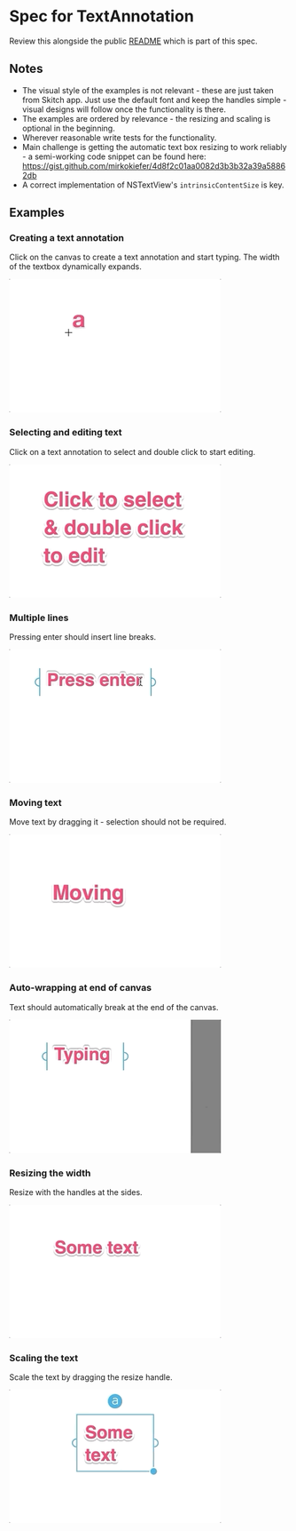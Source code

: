 # Spec for TextAnnotation

Review this alongside the public [README](../README.md) which is part of this spec.

## Notes
- The visual style of the examples is not relevant - these are just taken from Skitch app. Just use the default font and keep the handles simple - visual designs will follow once the functionality is there.
- The examples are ordered by relevance - the resizing and scaling is optional in the beginning.
- Wherever reasonable write tests for the functionality.
- Main challenge is getting the automatic text box resizing to work reliably - a semi-working code snippet can be found here: https://gist.github.com/mirkokiefer/4d8f2c01aa0082d3b3b32a39a58862db
- A correct implementation of NSTextView's `intrinsicContentSize` is key.

## Examples

### Creating a text annotation
Click on the canvas to create a text annotation and start typing.
The width of the textbox dynamically expands. 

![](gifs/1-create.gif)

### Selecting and editing text
Click on a text annotation to select and double click to start editing.

![](gifs/2-select-edit.gif)

### Multiple lines
Pressing enter should insert line breaks.

![](gifs/3-newlines.gif)

### Moving text
Move text by dragging it - selection should not be required.

![](gifs/4-moving.gif)

### Auto-wrapping at end of canvas
Text should automatically break at the end of the canvas.

![](gifs/5-wrapping.gif)

### Resizing the width
Resize with the handles at the sides.

![](gifs/6-resize.gif)

### Scaling the text
Scale the text by dragging the resize handle.

![](gifs/7-scaling.gif)
